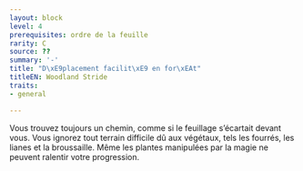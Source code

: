 ```yaml
---
layout: block
level: 4
prerequisites: ordre de la feuille
rarity: C
source: ??
summary: '-'
title: "D\xE9placement facilit\xE9 en for\xEAt"
titleEN: Woodland Stride
traits:
- general

---
```


<p>Vous trouvez toujours un chemin, comme si le feuillage s’écartait devant vous. Vous ignorez tout terrain difficile dû aux végétaux, tels les fourrés, les lianes et la broussaille. Même les plantes manipulées par la magie ne peuvent ralentir votre progression.</p>